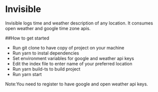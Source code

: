 # Invisible
Invisible logs time and weather description of any location. It consumes open weather and google time zone apis.

##How to get started
- Run git clone to have copy of project on your machine
- Run yarn to instal dependencies
- Set environment variables for google and weather api keys
- Edit the index file to enter name of your preferred location
- Run yarn build-ts to build project
- Run yarn start 

Note:You need to register to have google and open weather api keys.